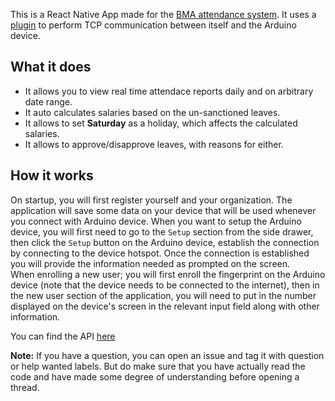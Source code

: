 This is a React Native App made for the [BMA attendance system](https://github.com/ParanoidBat/AttendanceSystem). It uses a [plugin](https://github.com/ParanoidBat/Capacitor-TCP-Plugin) to perform TCP communication between itself and the Arduino device.  
## What it does
- It allows you to view real time attendace reports daily and on arbitrary date range.
- It auto calculates salaries based on the un-sanctioned leaves.
- It allows to set **Saturday** as a holiday, which affects the calculated salaries.
- It allows to approve/disapprove leaves, with reasons for either.
## How it works
On startup, you will first register yourself and your organization. The application will save some data on your device that will be used whenever you connect with Arduino device. When you want to setup the Arduino device, you will first need to go to the `Setup` section from the side drawer, then click the `Setup` button on the Arduino device, establish the connection by connecting to the device hotspot. Once the connection is established you will provide the information needed as prompted on the screen.  
When enrolling a new user; you will first enroll the fingerprint on the Arduino device (note that the device needs to be connected to the internet), then in the new user section of the application, you will need to put in the number displayed on the device's screen in the relevant input field along with other information.  

You can find the API [here](https://github.com/ParanoidBat/BMA-API)  

**Note:** If you have a question, you can open an issue and tag it with question or help wanted labels. But do make sure that you have actually read the code and have made some degree of understanding before opening a thread.
